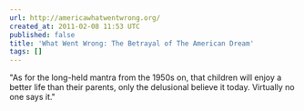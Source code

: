 ```yaml
---
url: http://americawhatwentwrong.org/
created_at: 2011-02-08 11:53 UTC
published: false
title: 'What Went Wrong: The Betrayal of The American Dream'
tags: []
---
```


"As for the long-held mantra from the 1950s on, that children will enjoy a better life than their parents, only the delusional believe it today. Virtually no one says it."

